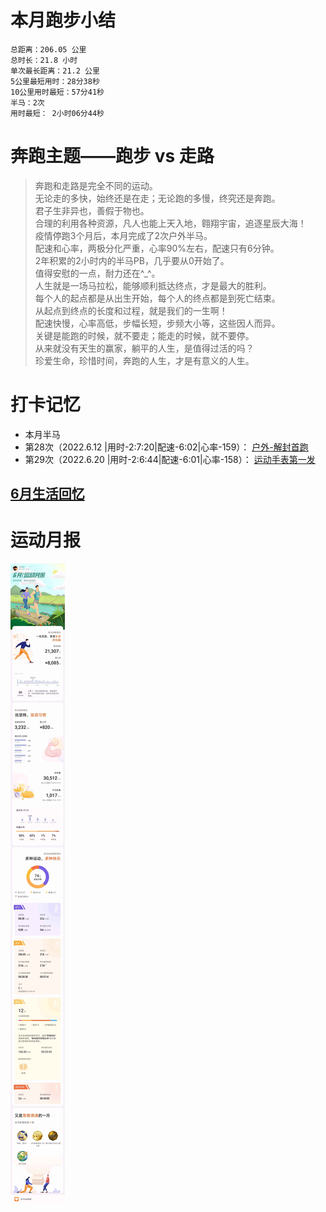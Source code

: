 # 本月跑步小结
```
总距离：206.05 公里
总时长：21.8 小时
单次最长距离：21.2 公里
5公里最短用时：28分38秒
10公里用时最短：57分41秒
半马：2次
用时最短： 2小时06分44秒
```
# 奔跑主题——跑步 vs 走路
> 奔跑和走路是完全不同的运动。  
无论走的多快，始终还是在走；无论跑的多慢，终究还是奔跑。  
君子生非异也，善假于物也。  
合理的利用各种资源，凡人也能上天入地，翱翔宇宙，追逐星辰大海！  
疫情停跑3个月后，本月完成了2次户外半马。  
配速和心率，两极分化严重，心率90%左右，配速只有6分钟。  
2年积累的2小时内的半马PB，几乎要从0开始了。  
值得安慰的一点，耐力还在^_^。  
人生就是一场马拉松，能够顺利抵达终点，才是最大的胜利。  
每个人的起点都是从出生开始，每个人的终点都是到死亡结束。  
从起点到终点的长度和过程，就是我们的一生啊！  
配速快慢，心率高低，步幅长短，步频大小等，这些因人而异。  
关键是能跑的时候，就不要走；能走的时候，就不要停。  
从来就没有天生的赢家，躺平的人生，是值得过活的吗？  
珍爱生命，珍惜时间，奔跑的人生，才是有意义的人生。  
>

# 打卡记忆
- 本月半马  
- 第28次（2022.6.12 |用时-2:7:20|配速-6:02|心率-159）： [户外-解封首跑](../running/bm28.md)
- 第29次（2022.6.20 |用时-2:6:44|配速-6:01|心率-158）： [运动手表第一发](../running/bm29.md)
## [6月生活回忆](../life.md)

# 运动月报
![2022年6月](./月报_202206.jpg)
